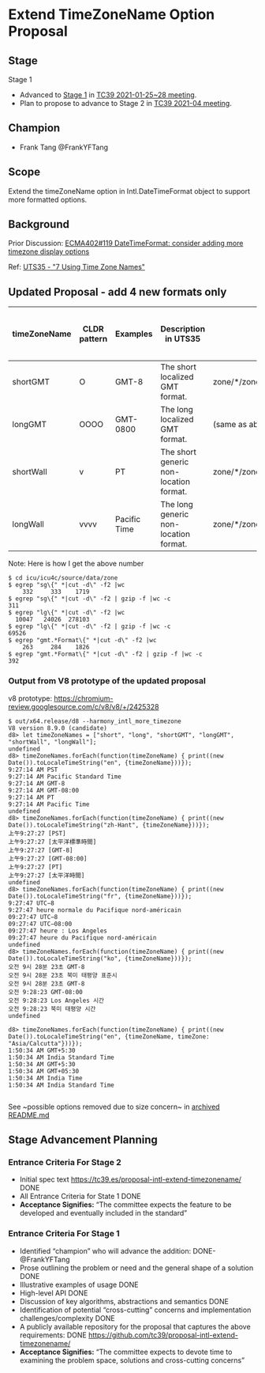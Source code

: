 # Extend TimeZoneName Option Proposal

<!--
 
  1.  Add a post-rewrite git hook to auto-rebuild the output on every commit:
      ```sh
      cp hooks/post-rewrite .git/hooks/post-rewrite
      chmod +x .git/hooks/post-rewrite
      ```
-->
## Stage 
Stage 1

* Advanced to [Stage 1](https://docs.google.com/presentation/d/1G8XTK4tjzXxJAs6GpZvrd6SjxL40h_fgrEq9CN6jDPw/edit#slide=id.p) in [TC39 2021-01-25~28 meeting](https://github.com/tc39/agendas/blob/master/2021/01.md).
* Plan to propose to advance to Stage 2 in [TC39 2021-04 meeting](https://github.com/tc39/agendas/blob/master/2021/04.md).


## Champion
* Frank Tang @FrankYFTang

## Scope
  Extend the timeZoneName option in Intl.DateTimeFormat object to support more formatted options.
  
## Background
Prior Discussion: [ECMA402#119 DateTimeFormat: consider adding more timezone display options](https://github.com/tc39/ecma402/issues/119)
 
Ref: [UTS35 - "7 Using Time Zone Names"](http://unicode.org/reports/tr35/tr35-dates.html#Using_Time_Zone_Names)
##  Updated Proposal - add 4 new formats only
| timeZoneName | CLDR pattern | Examples | Description in UTS35 | ICU key | Total # of items in 476 locales| Total bytes in UTF8 | Compressed Size |
| --- | --- |--- | --- | --- | --- | --- | --- |
| shortGMT | O | GMT-8  | The short localized GMT format. | zone/\*/zoneStrings/gmt\.\*Format | 263 | 1826 | 392 |
| longGMT  | OOOO | GMT-0800 | The long localized GMT format. | (same as above) | (no extra from above) | (no extra from above) | (no extra from above) |
| shortWall  | v | PT | The short generic non-location format. | zone/\*/zoneStrings/meta:\*/sg | 332  | 1719  |  311 | 
| longWall | vvvv | Pacific Time | The long generic non-location format. | zone/\*/zoneStrings/meta:\*/lg | 10047 | 278103 | 69526 |

Note:
Here is how I get the above number

```
$ cd icu/icu4c/source/data/zone
$ egrep "sg\{" *|cut -d\" -f2 |wc
    332     333    1719
$ egrep "sg\{" *|cut -d\" -f2 | gzip -f |wc -c
311
$ egrep "lg\{" *|cut -d\" -f2 |wc 
  10047   24026  278103 
$ egrep "lg\{" *|cut -d\" -f2 | gzip -f |wc -c
69526
$ egrep "gmt.*Format\{" *|cut -d\" -f2 |wc
    263     284    1826
$ egrep "gmt.*Format\{" *|cut -d\" -f2 | gzip -f |wc -c
392
```

### Output from V8 prototype of the updated proposal
v8 prototype: https://chromium-review.googlesource.com/c/v8/v8/+/2425328
```
$ out/x64.release/d8 --harmony_intl_more_timezone
V8 version 8.9.0 (candidate)
d8> let timeZoneNames = ["short", "long", "shortGMT", "longGMT", "shortWall", "longWall"];
undefined
d8> timeZoneNames.forEach(function(timeZoneName) { print((new Date()).toLocaleTimeString("en", {timeZoneName}))});
9:27:14 AM PST
9:27:14 AM Pacific Standard Time
9:27:14 AM GMT-8
9:27:14 AM GMT-08:00
9:27:14 AM PT
9:27:14 AM Pacific Time
undefined
d8> timeZoneNames.forEach(function(timeZoneName) { print((new Date()).toLocaleTimeString("zh-Hant", {timeZoneName}))});
上午9:27:27 [PST]
上午9:27:27 [太平洋標準時間]
上午9:27:27 [GMT-8]
上午9:27:27 [GMT-08:00]
上午9:27:27 [PT]
上午9:27:27 [太平洋時間]
undefined
d8> timeZoneNames.forEach(function(timeZoneName) { print((new Date()).toLocaleTimeString("fr", {timeZoneName}))});
9:27:47 UTC−8
9:27:47 heure normale du Pacifique nord-américain
09:27:47 UTC−8
09:27:47 UTC−08:00
09:27:47 heure : Los Angeles
09:27:47 heure du Pacifique nord-américain
undefined
d8> timeZoneNames.forEach(function(timeZoneName) { print((new Date()).toLocaleTimeString("ko", {timeZoneName}))});
오전 9시 28분 23초 GMT-8
오전 9시 28분 23초 북미 태평양 표준시
오전 9시 28분 23초 GMT-8
오전 9:28:23 GMT-08:00
오전 9:28:23 Los Angeles 시간
오전 9:28:23 북미 태평양 시간
undefined

d8> timeZoneNames.forEach(function(timeZoneName) { print((new Date()).toLocaleTimeString("en", {timeZoneName, timeZone: "Asia/Calcutta"}))});
1:50:34 AM GMT+5:30
1:50:34 AM India Standard Time
1:50:34 AM GMT+5:30
1:50:34 AM GMT+05:30
1:50:34 AM India Time
1:50:34 AM India Standard Time


```
See ~possible options removed due to size concern~ in [archived README.md](https://github.com/tc39-transfer/proposal-intl-extend-timezonename/blob/main/README-old.md)

## Stage Advancement Planning

### Entrance Criteria For Stage 2
* Initial spec text  https://tc39.es/proposal-intl-extend-timezonename/ DONE
* All Entrance Criteria for State 1 DONE
* **Acceptance Signifies:** “The committee expects the feature to be developed and eventually included in the standard”

### Entrance Criteria For Stage 1
* Identified “champion” who will advance the addition: DONE- @FrankYFTang
* Prose outlining the problem or need and the general shape of a solution DONE
* Illustrative examples of usage DONE
* High-level API DONE
* Discussion of key algorithms, abstractions and semantics DONE
* Identification of potential “cross-cutting” concerns and implementation challenges/complexity DONE
* A publicly available repository for the proposal that captures the above requirements: DONE  https://github.com/tc39/proposal-intl-extend-timezonename/ 
* **Acceptance Signifies:** “The committee expects to devote time to examining the problem space, solutions and cross-cutting concerns”
